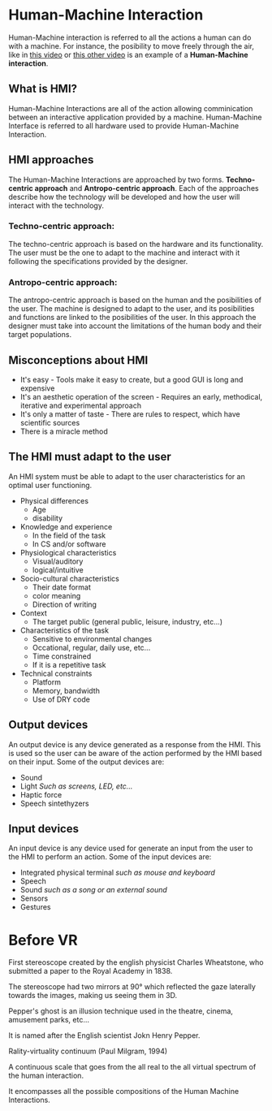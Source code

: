 # Human-Machine Interaction
Human-Machine interaction is referred to all the actions a human can do with a machine. For instance, the posibility to move freely through the air, like in [this video][Jetman Vince Video] or [this other video][Hello Jetman video] is an example of a **Human-Machine interaction**.
## What is HMI?
Human-Machine Interactions are all of the action allowing comminication between an interactive application provided by a machine. 
Human-Machine Interface is referred to all hardware used to provide Human-Machine Interaction.

## HMI approaches
The Human-Machine Interactions are approached by two forms. **Techno-centric approach** and **Antropo-centric approach**. Each of the approaches describe how the technology will be developed and how the user will interact with the technology.
### Techno-centric approach:
The techno-centric approach is based on the hardware and its functionality. The user must be the one to adapt to the machine and interact with it following the specifications provided by the designer.
### Antropo-centric approach:
The antropo-centric approach is based on the human and the posibilities of the user. The machine is designed to adapt to the user, and its posibilities and functions are linked to the posibilities of the user. In this approach the designer must take into account the limitations of the human body and their target populations.

## Misconceptions about HMI
- It's easy - Tools make it easy to create, but a good GUI is long and expensive
- It's an aesthetic operation of the screen - Requires an early, methodical, iterative and experimental approach
- It's only a matter of taste - There are rules to respect, which have scientific sources
- There is a miracle method
  
## The HMI must adapt to the user
An HMI system must be able to adapt to the user characteristics for an optimal user functioning.
- Physical differences
  - Age
  - disability
- Knowledge and experience
  - In the field of the task
  - In CS and/or software
- Physiological characteristics
  - Visual/auditory
  - logical/intuitive
- Socio-cultural characteristics
  - Their date format
  - color meaning
  - Direction of writing
- Context
  - The target public (general public, leisure, industry, etc...)
- Characteristics of the task
  - Sensitive to environmental changes
  - Occational, regular, daily use, etc...
  - Time constrained
  - If it is a repetitive task
- Technical constraints
  - Platform
  - Memory, bandwidth
  - Use of DRY code

## Output devices
An output device is any device generated as a response from the HMI. This is used so the user can be aware of the action performed by the HMI based on their input.
Some of the output devices are:
- Sound
- Light *Such as screens, LED, etc...*
- Haptic force
- Speech sintethyzers
  
## Input devices
An input device is any device used for generate an input from the user to the HMI to perform an action.
Some of the input devices are:
- Integrated physical terminal *such as mouse and keyboard*
- Speech
- Sound *such as a song or an external sound*
- Sensors
- Gestures

# Before VR

First stereoscope created by the english physicist Charles Wheatstone, who submitted a paper to the Royal Academy in 1838.

The stereoscope had two mirrors at 90° which reflected the gaze laterally towards the images, making us seeing them in 3D.

Pepper's ghost is an illusion technique used in the theatre, cinema, amusement parks, etc...

It is named after the English scientist Jokn Henry Pepper.

Rality-virtuality continuum (Paul Milgram, 1994)

A continuous scale that goes from the all real to the all virtual spectrum of the human interaction.

It encompasses all the possible compositions of the Human Machine Interactions.

[Jetman Vince Video]: https://www.youtube.com/watch?app=desktop&v=PBZJ4aRyz_k "Le Jetman Vince Reffet s'offre un vol « historique » dans le ciel de Dubaï -- Youtube"
[Hello Jetman video]: https://www.youtube.com/watch?app=desktop&v=_VPvKl6ezyc "Hello Jetman -- Youtube"
[Protesis and racing video]: https://www.youtube.com/watch?app=desktop&v=lld7KPhgd9g&feature=emb_title "He built a racing monster machine! - Guinness World Records -- Youtube"
[Bionic protesis video]: https://www.youtube.com/watch?app=desktop&v=1GyJBBB8O_M "Exoskeleton Controlled by a Brain-Machine Interface -- Youtube"
